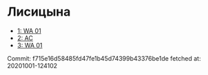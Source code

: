 # Лисицына
- [1: WA 01](1.md)
- [2: AC](2.md)
- [3: WA 01](3.md)

Commit: f715e16d58485fd47fe1b45d74399b43376be1de
 fetched at: 20201001-124102
